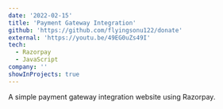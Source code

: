 ```yaml
---
date: '2022-02-15'
title: 'Payment Gateway Integration'
github: 'https://github.com/flyingsonu122/donate'
external: 'https://youtu.be/49EG0uZs49I'
tech:
  - Razorpay
  - JavaScript
company: ''
showInProjects: true
---
```


A simple payment gateway integration website using Razorpay.
